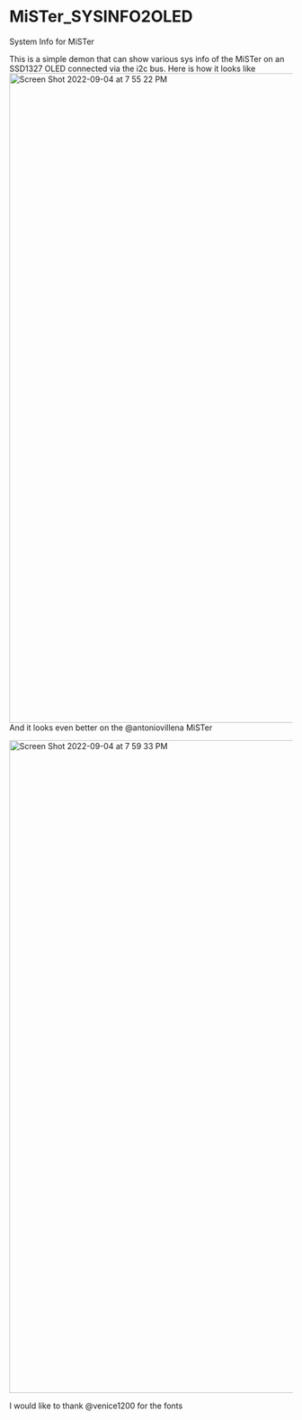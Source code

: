 # MiSTer_SYSINFO2OLED
System Info for MiSTer

This is a simple demon that can show various sys info of the MiSTer on an SSD1327 OLED connected via the i2c bus.
Here is how it looks like
<img width="1154" alt="Screen Shot 2022-09-04 at 7 55 22 PM" src="https://user-images.githubusercontent.com/1751211/188351982-2e06939b-dfff-4887-9e6d-42bd31879e9b.png">
And it looks even better on the @antoniovillena MiSTer

<img width="1160" alt="Screen Shot 2022-09-04 at 7 59 33 PM" src="https://user-images.githubusercontent.com/1751211/188352609-cf20fb4e-a48a-432c-97a6-117a8328f6eb.png">

I would like to thank 
@venice1200 for the fonts
